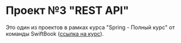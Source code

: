 # Проект №3 "REST API"
Это один из проектов в рамках курса "Spring - Полный курс" от команды SwiftBook 
([ссылка на курс](https://swiftbook.org/courses/438/show_promo)).

